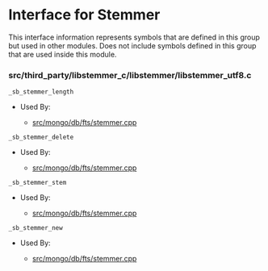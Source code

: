 
# Interface for Stemmer
This interface information represents symbols that are defined in this group but used in other modules.  Does not include symbols defined in this group that are used inside this module.

### src/third\_party/libstemmer\_c/libstemmer/libstemmer\_utf8.c

<div></div>

    _sb_stemmer_length

- Used By:

    - [src/mongo/db/fts/stemmer.cpp](../../../../core\_query\_system/full\_text\_search\_module)

<div></div>

    _sb_stemmer_delete

- Used By:

    - [src/mongo/db/fts/stemmer.cpp](../../../../core\_query\_system/full\_text\_search\_module)

<div></div>

    _sb_stemmer_stem

- Used By:

    - [src/mongo/db/fts/stemmer.cpp](../../../../core\_query\_system/full\_text\_search\_module)

<div></div>

    _sb_stemmer_new

- Used By:

    - [src/mongo/db/fts/stemmer.cpp](../../../../core\_query\_system/full\_text\_search\_module)
